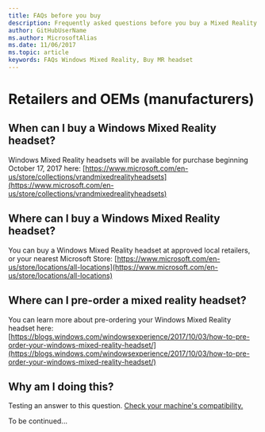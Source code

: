 ```yaml
---
title: FAQs before you buy 
description: Frequently asked questions before you buy a Mixed Reality headset.
author: GitHubUserName
ms.author: MicrosoftAlias
ms.date: 11/06/2017
ms.topic: article
keywords: FAQs Windows Mixed Reality, Buy MR headset
---
```


# Retailers and OEMs (manufacturers)

## When can I buy a Windows Mixed Reality headset?

Windows Mixed Reality headsets will be available for purchase beginning October 17, 2017 here: [https://www.microsoft.com/en-us/store/collections/vrandmixedrealityheadsets](https://www.microsoft.com/en-us/store/collections/vrandmixedrealityheadsets)

## Where can I buy a Windows Mixed Reality headset?

You can buy a Windows Mixed Reality headset at approved local retailers, or your nearest Microsoft Store: [https://www.microsoft.com/en-us/store/locations/all-locations](https://www.microsoft.com/en-us/store/locations/all-locations)

## Where can I pre-order a mixed reality headset?

You can learn more about pre-ordering your Windows Mixed Reality headset here: [https://blogs.windows.com/windowsexperience/2017/10/03/how-to-pre-order-your-windows-mixed-reality-headset/](https://blogs.windows.com/windowsexperience/2017/10/03/how-to-pre-order-your-windows-mixed-reality-headset/)

## Why am I doing this?

Testing an answer to this question. [Check your machine's compatibility.](check_your_compatibility.md#make-sure-your-pc-is-connected-to-the-internet)

To be continued...
